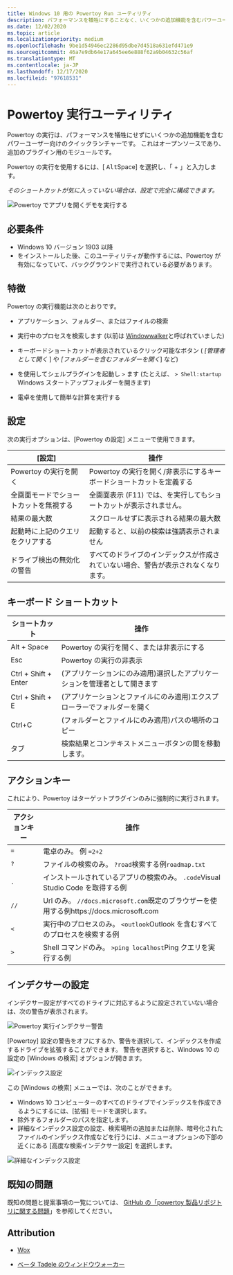 ```yaml
---
title: Windows 10 用の Powertoy Run ユーティリティ
description: パフォーマンスを犠牲にすることなく、いくつかの追加機能を含むパワーユーザー向けのクイックランチャーです。
ms.date: 12/02/2020
ms.topic: article
ms.localizationpriority: medium
ms.openlocfilehash: 9be1d54946ec2286d95dbe7d4518a631efd471e9
ms.sourcegitcommit: 46a7e9db64e17a645ee6e888f62a9b04632c56af
ms.translationtype: MT
ms.contentlocale: ja-JP
ms.lasthandoff: 12/17/2020
ms.locfileid: "97618531"
---
```

# <a name="powertoys-run-utility"></a>Powertoy 実行ユーティリティ

Powertoy の実行は、パフォーマンスを犠牲にせずにいくつかの追加機能を含むパワーユーザー向けのクイックランチャーです。 これはオープンソースであり、追加のプラグイン用のモジュールです。

Powertoy の実行を使用するには、[ <kbd>Alt</kbd>Space] を選択し、「 + <kbd></kbd> 」と入力します。

*そのショートカットが気に入っていない場合は、設定で完全に構成できます。*

![Powertoy でアプリを開くデモを実行する](../images/pt-powerrun-demo.gif)

## <a name="requirements"></a>必要条件

- Windows 10 バージョン 1903 以降
- をインストールした後、このユーティリティが動作するには、Powertoy が有効になっていて、バックグラウンドで実行されている必要があります。

## <a name="features"></a>特徴

Powertoy の実行機能は次のとおりです。

- アプリケーション、フォルダー、またはファイルの検索

- 実行中のプロセスを検索します (以前は [Windowwalker](https://github.com/betsegaw/windowwalker/)と呼ばれていました)

- キーボードショートカットが表示されているクリック可能なボタン ( *[管理者として開く* ] や *[フォルダーを含むフォルダーを開く*] など)

- を使用してシェルプラグインを起動し `>`  ます (たとえば、 `> Shell:startup` Windows スタートアップフォルダーを開きます)

- 電卓を使用して簡単な計算を実行する

## <a name="settings"></a>設定

次の実行オプションは、[Powertoy の設定] メニューで使用できます。

  | **[設定]** |**操作** |
  | --- | --- |
  | Powertoy の実行を開く | Powertoy の実行を開く/非表示にするキーボードショートカットを定義する |
  | 全画面モードでショートカットを無視する |  全画面表示 (F11) では、を実行してもショートカットが表示されません。 |
  | 結果の最大数 |  スクロールせずに表示される結果の最大数 |
  | 起動時に上記のクエリをクリアする | 起動すると、以前の検索は強調表示されません |
  | ドライブ検出の無効化の警告 | すべてのドライブのインデックスが作成されていない場合、警告が表示されなくなります。 |

## <a name="keyboard-shortcuts"></a>キーボード ショートカット

  | **ショートカット** | **操作** |
  | --- | --- |
  | Alt + Space | Powertoy の実行を開く、または非表示にする |
  | Esc | Powertoy の実行の非表示 |
  | Ctrl + Shift + Enter | (アプリケーションにのみ適用)選択したアプリケーションを管理者として開きます |
  | Ctrl + Shift + E | (アプリケーションとファイルにのみ適用)エクスプローラーでフォルダーを開く |
  | Ctrl+C | (フォルダーとファイルにのみ適用)パスの場所のコピー |
  | タブ | 検索結果とコンテキストメニューボタンの間を移動します。 |

## <a name="action-key"></a>アクションキー

これにより、Powertoy はターゲットプラグインのみに強制的に実行されます。

  | **アクションキー** | **操作** |
  | --- | --- |
  | `=` | 電卓のみ。 例 `=2+2` |
  | `?` | ファイルの検索のみ。 `?road`検索する例`roadmap.txt` |
  | `.` | インストールされているアプリの検索のみ。 `.code`Visual Studio Code を取得する例 |
  | `//` | Url のみ。 `//docs.microsoft.com`既定のブラウザーを使用する例https://docs.microsoft.com |
  | `<` | 実行中のプロセスのみ。 `<outlook`Outlook を含むすべてのプロセスを検索する例 |
  | `>` | Shell コマンドのみ。 `>ping localhost`Ping クエリを実行する例 |

## <a name="indexer-settings"></a>インデクサーの設定

インデクサー設定がすべてのドライブに対応するように設定されていない場合は、次の警告が表示されます。

![Powertoy 実行インデクサー警告](../images/pt-run-warning.png)

[Powertoy] 設定の警告をオフにするか、警告を選択して、インデックスを作成するドライブを拡張することができます。 警告を選択すると、Windows 10 の設定の [Windows の検索] オプションが開きます。

![インデックス設定](../images/pt-run-indexing.png)

この [Windows の検索] メニューでは、次のことができます。

- Windows 10 コンピューターのすべてのドライブでインデックスを作成できるようにするには、[拡張] モードを選択します。
- 除外するフォルダーのパスを指定します。
- 詳細なインデックス設定の設定、検索場所の追加または削除、暗号化されたファイルのインデックス作成などを行うには、メニューオプションの下部の近くにある [高度な検索インデクサー設定] を選択します。

![詳細なインデックス設定](../images/pt-run-indexing-advanced.png)

## <a name="known-issues"></a>既知の問題

既知の問題と提案事項の一覧については、 [GitHub の「powertoy 製品リポジトリに関する問題](https://github.com/microsoft/PowerToys/issues?q=is%3Aopen+is%3Aissue+label%3AProduct-Launcher)」を参照してください。

## <a name="attribution"></a>Attribution

- [Wox](https://github.com/Wox-launcher/Wox/)

- [ベータ Tadele のウィンドウウォーカー](https://github.com/betsegaw/windowwalker)
